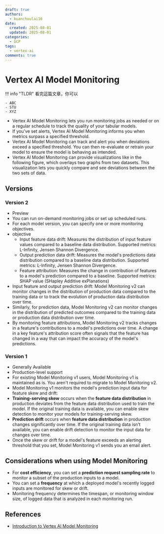 ```yaml
---
draft: true
authors:
  - kuanchoulai10
date:
  created: 2025-08-01
  updated: 2025-08-01
categories:
  - GCP
tags:
  - vertex-ai
comments: true
---
```



# Vertex AI Model Monitoring

!!! info "TLDR"
    看完這篇文章，你可以
    
    - ABC
    - STU
    - XYZ

<!-- more -->
- Vertex AI Model Monitoring lets you run monitoring jobs as needed or on a regular schedule to track the quality of your tabular models.
- If you've set alerts, Vertex AI Model Monitoring informs you when metrics surpass a specified threshold.
- Vertex AI Model Monitoring can track and alert you when deviations exceed a specified threshold. You can then re-evaluate or retrain your model to ensure the model is behaving as intended.
- Vertex AI Model Monitoring can provide visualizations like in the following figure, which overlays two graphs from two datasets. This visualization lets you quickly compare and see deviations between the two sets of data.

## Versions

### Version 2

- Preview
- You can run on-demand monitoring jobs or set up scheduled runs.
- For each model version, you can specify one or more monitoring objectives.
- objective
    - Input feature data drift: Measures the distribution of input feature values compared to a baseline data distribution. Supported metrics: L-Infinity, Jensen Shannon Divergence.
    - Output prediction data drift: Measures the model's predictions data distribution compared to a baseline data distribution. Supported metrics: L-Infinity, Jensen Shannon Divergence.
    - Feature attribution: Measures the change in contribution of features to a model's prediction compared to a baseline. Supported metrics: SHAP value (SHapley Additive exPlanations)
- Input feature and output prediction drift: Model Monitoring v2 can monitor changes in the distribution of production data compared to the training data or to track the evolution of production data distribution over time.
- Similarly, for prediction data, Model Monitoring v2 can monitor changes in the distribution of predicted outcomes compared to the training data or production data distribution over time.
- By monitoring feature attributions, Model Monitoring v2 tracks changes in a feature's contributions to a model's predictions over time. A change in a key feature's attribution score often signals that the feature has changed in a way that can impact the accuracy of the model's predictions.

### Version 1

- Generally Available
- Production-level support
- For existing Model Monitoring v1 users, Model Monitoring v1 is maintained as is. You aren't required to migrate to Model Monitoring v2.
- Model Monitoring v1 monitors the model's prediction input data for feature skew and drift:
- **Training-serving skew** occurs when the **feature data distribution** in production deviates from the feature data distribution used to train the model. If the original training data is available, you can enable skew detection to monitor your models for training-serving skew.
- **Prediction drift** occurs when **feature data distribution** in production changes significantly over time. If the original training data isn't available, you can enable drift detection to monitor the input data for changes over time.
- Once the skew or drift for a model's feature exceeds an alerting threshold that you set, Model Monitoring v1 sends you an email alert.

## Considerations when using Model Monitoring

- For **cost efficiency**, you can set a **prediction request sampling rate** to monitor a subset of the production inputs to a model.
- You can set a **frequency** at which a deployed model's recently logged inputs are monitored for skew or drift.
- Monitoring frequency determines the timespan, or monitoring window size, of logged data that is analyzed in each monitoring run.



## References

- [Introduction to Vertex AI Model Monitoring](https://cloud.google.com/vertex-ai/docs/model-monitoring/overview)